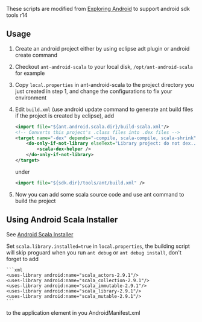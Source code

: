 These scripts are modified from [Exploring Android](http://lamp.epfl.ch/~michelou/android/) to support android sdk tools r14

Usage
------

1. Create an android project either by using eclipse adt plugin or android create command

2. Checkout `ant-android-scala` to your local disk, `/opt/ant-android-scala` for example
3. Copy `local.properties` in ant-android-scala to the project directory you just created in step 1, and change the configurations to fix your environment
4. Edit `build.xml` (use android update command to generate ant build files if the project is created by eclipse), add

    ```xml
    <import file="${ant.android.scala.dir}/build-scala.xml"/>
    <!-- Converts this project's .class files into .dex files -->
    <target name="-dex" depends="-compile, scala-compile, scala-shrink">
        <do-only-if-not-library elseText="Library project: do not dex..." >
            <scala-dex-helper />
        </do-only-if-not-library>
    </target>
    ```

    under

    ```xml
    <import file="${sdk.dir}/tools/ant/build.xml" />
    ```

5. Now you can add some scala source code and use ant command to build the project

Using Android Scala Installer
-----------------------------
See [Android Scala Installer](https://github.com/jbrechtel/Android-Scala-Installer)

Set `scala.library.installed=true` in `local.properties`, the building script will skip proguard when you run `ant debug` or `ant debug install`, don't forget to add

    ```xml
    <uses-library android:name="scala_actors-2.9.1"/>
    <uses-library android:name="scala_collection-2.9.1"/>
    <uses-library android:name="scala_immutable-2.9.1"/>
    <uses-library android:name="scala_library-2.9.1"/>
    <uses-library android:name="scala_mutable-2.9.1"/>
    ```

to the application element in you AndroidManifest.xml
